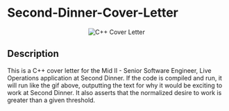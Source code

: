 # Second-Dinner-Cover-Letter

<div align="center">
    <p>
      <img src="https://media.giphy.com/media/v1.Y2lkPTc5MGI3NjExaHJrNXJpbnl1dWNrNzlvemt1NnVlcmpndjdldG43Z2J3ZGw2M29mNiZlcD12MV9pbnRlcm5hbF9naWZfYnlfaWQmY3Q9Zw/EQaiq0MVPVXKPvFir4/giphy.gif" alt="C++ Cover Letter" />
    </p>
</div>

## Description

This is a C++ cover letter for the Mid II - Senior Software Engineer, Live Operations application at Second Dinner. If the code is compiled and run, it will run like the gif above, outputting the text for why it would be exciting to work at Second Dinner. It also asserts that the normalized desire to work is greater than a given threshold.
